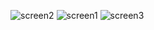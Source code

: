 ![screen2](https://github.com/user-attachments/assets/38aefd5a-4fd6-462b-bcc5-1c13eb60b4ad)
![screen1](https://github.com/user-attachments/assets/83a1ca08-c719-452e-be8c-fe2e1359da56)
![screen3](https://github.com/user-attachments/assets/d2c9c23a-a7a3-4406-a9f0-5ca5b62e3300)
